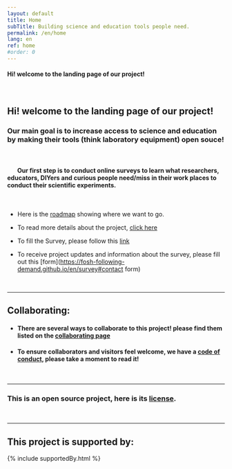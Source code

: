 ```yaml
---
layout: default
title: Home
subTitle: Building science and education tools people need.
permalink: /en/home
lang: en
ref: home
#order: 0
---
```



<div class="container">
  <div class="row">
    <div class="col d-flex flex-column justify-content-center">
    <h4>Hi! welcome to the landing page of our project!</h1>
    </div>
  </div>
 </div>

<br>

## Hi! welcome to the landing page of our project!

### Our main goal is to increase access to science and education by making their tools (think laboratory equipment) open souce!

<br>

####  &nbsp;&nbsp;&nbsp;&nbsp;&nbsp;&nbsp; Our first step is to conduct online surveys to learn what researchers, educators, DIYers and curious people need/miss in their work places to conduct their scientific experiments.

<br>

- Here is the [roadmap](https://github.com/orgs/FOSH-following-demand/projects/2) showing where we want to go.    

- To read more details about the project, [click here](https://fosh-following-demand.github.io/en/about)

- To fill the Survey, please follow this [link](https://fosh-following-demand.github.io/en/survey)

- To receive project updates and information about the survey, please fill out this [form](https://fosh-following-demand.github.io/en/survey#contact form)


<br>

---

## Collaborating:

- #### There are several ways to collaborate to this project! please find them listed on the [collaborating page](https://fosh-following-demand.github.io/en/collaborating)


- #### To ensure collaborators and visitors feel welcome, we have a [code of conduct](https://github.com/FOSH-following-demand/map_fosh_demand/blob/master/CODE_OF_CONDUCT.md), please take a moment to read it!


<br>


---

### This is an open source project, here is its [license](https://github.com/FOSH-following-demand/FOSH-following-demand.github.io/blob/master/LICENSE).

<br>

---

## This project is supported by:

{% include supportedBy.html %}
